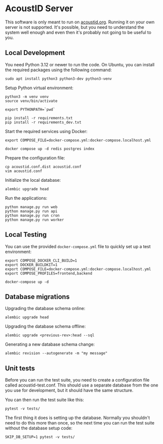 AcoustID Server
===============

This software is only meant to run on [acoustid.org](https://acoustid.org). Running it on your own server is not supported.
It's possible, but you need to understand the system well enough and even then it's probably not going to be useful to you.

Local Development
-----------------

You need Python 3.12 or newer to run the code. On Ubuntu, you can install the required
packages using the following command:

    sudo apt install python3 python3-dev python3-venv

Setup Python virtual environment:

    python3 -m venv venv
    source venv/bin/activate

    export PYTHONPATH=`pwd`

    pip install -r requirements.txt
    pip install -r requirements_dev.txt

Start the required services using Docker:

    export COMPOSE_FILE=docker-compose.yml:docker-compose.localhost.yml

    docker compose up -d redis postgres index

Prepare the configuration file:

    cp acoustid.conf.dist acoustid.conf
    vim acoustid.conf

Initialize the local database:

    alembic upgrade head

Run the applications:

    python manage.py run web
    python manage.py run api
    python manage.py run cron
    python manage.py run worker

Local Testing
-------------

You can use the provided `docker-compose.yml` file to quickly set up a test environment:

    export COMPOSE_DOCKER_CLI_BUILD=1
    export DOCKER_BUILDKIT=1
    export COMPOSE_FILE=docker-compose.yml:docker-compose.localhost.yml
    export COMPOSE_PROFILES=frontend,backend

    docker-compose up -d

Database migrations
-------------------

Upgrading the database schema online:

    alembic upgrade head

Upgrading the database schema offline:

    alembic upgrade <previous-rev>:head --sql

Generating a new database schema change:

    alembic revision --autogenerate -m "my message"

Unit tests
----------

Before you can run the test suite, you need to create a configuration file
called acoustid-test.conf. This should use a separate database from the
one you use for development, but it should have the same structure.

You can then run the test suite like this:

    pytest -v tests/

The first thing it does is setting up the database. Normally you shouldn't
need to do this more than once, so the next time you can run the test suite
without the database setup code:

    SKIP_DB_SETUP=1 pytest -v tests/
